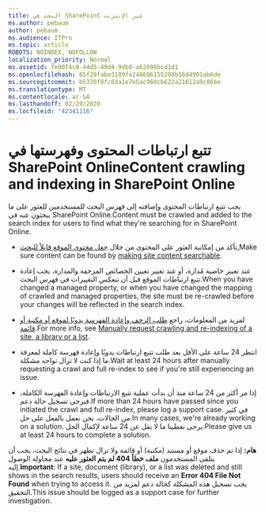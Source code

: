 ```yaml
---
title: البحث في SharePoint عبر الإنترنت
ms.author: pebaum
author: pebaum
ms.audience: ITPro
ms.topic: article
ROBOTS: NOINDEX, NOFOLLOW
localization_priority: Normal
ms.assetid: fe00f4c0-44d5-49d4-9db0-a62698bcd1d1
ms.openlocfilehash: 85f29fabe3189fe248696155208b56d4901ab6de
ms.sourcegitcommit: b5370f0fc8da1e7e5ac960cb622a21612a9c86be
ms.translationtype: MT
ms.contentlocale: ar-SA
ms.lasthandoff: 02/29/2020
ms.locfileid: "42341116"
---
```

# <a name="content-crawling-and-indexing-in-sharepoint-online"></a><span data-ttu-id="619ab-102">تتبع ارتباطات المحتوى وفهرستها في SharePoint Online</span><span class="sxs-lookup"><span data-stu-id="619ab-102">Content crawling and indexing in SharePoint Online</span></span>

<span data-ttu-id="619ab-103">يجب تتبع ارتباطات المحتوى وإضافته إلى فهرس البحث للمستخدمين للعثور على ما يبحثون عنه في SharePoint Online.</span><span class="sxs-lookup"><span data-stu-id="619ab-103">Content must be crawled and added to the search index for users to find what they're searching for in SharePoint Online.</span></span>

- <span data-ttu-id="619ab-104">تأكد من إمكانية العثور على المحتوى من خلال [جعل محتوى الموقع قابلاً للبحث.](https://docs.microsoft.com/sharepoint/make-site-content-searchable)</span><span class="sxs-lookup"><span data-stu-id="619ab-104">Make sure content can be found by [making site content searchable](https://docs.microsoft.com/sharepoint/make-site-content-searchable).</span></span>

- <span data-ttu-id="619ab-105">عند تغيير خاصية مُدارة، أو عند تغيير تعيين الخصائص المزحفة والمدارة، يجب إعادة تتبع ارتباطات الموقع قبل أن تنعكس التغييرات في فهرس البحث.</span><span class="sxs-lookup"><span data-stu-id="619ab-105">When you have changed a managed property, or when you have changed the mapping of crawled and managed properties, the site must be re-crawled before your changes will be reflected in the search index.</span></span>

- <span data-ttu-id="619ab-106">لمزيد من المعلومات، راجع [طلب الزحف وإعادة الفهرسة يدويًا لموقع أو مكتبة أو قائمة](https://docs.microsoft.com/sharepoint/crawl-site-content).</span><span class="sxs-lookup"><span data-stu-id="619ab-106">For more info, see [Manually request crawling and re-indexing of a site, a library or a list](https://docs.microsoft.com/sharepoint/crawl-site-content).</span></span>

- <span data-ttu-id="619ab-107">انتظر 24 ساعة على الأقل بعد طلب تتبع ارتباطات يدويًا وإعادة فهرسة كاملة لمعرفة ما إذا كنت لا تزال تواجه مشكلة.</span><span class="sxs-lookup"><span data-stu-id="619ab-107">Wait at least 24 hours after manually requesting a crawl and full re-index to see if you're still experiencing an issue.</span></span>

- <span data-ttu-id="619ab-108">إذا مر أكثر من 24 ساعة منذ أن بدأت عملية تتبع الارتباطات وإعادة الفهرسة الكاملة، فيرجى تسجيل حالة دعم.</span><span class="sxs-lookup"><span data-stu-id="619ab-108">If more than 24 hours have passed since you initiated the crawl and full re-index, please log a support case.</span></span> <span data-ttu-id="619ab-109">في كثير من الحالات، نحن نعمل بالفعل على حل.</span><span class="sxs-lookup"><span data-stu-id="619ab-109">In many cases, we're already working on a solution.</span></span> <span data-ttu-id="619ab-110">يرجى تعطينا ما لا يقل عن 24 ساعة لإكمال الحل.</span><span class="sxs-lookup"><span data-stu-id="619ab-110">Please give us at least 24 hours to complete a solution.</span></span>

<span data-ttu-id="619ab-111">**هام:** إذا تم حذف موقع أو مستند (مكتبة) أو قائمة ولا تزال تظهر في نتائج البحث، يجب أن يتلقى المستخدمون **ملف خطأ 404 لم يتم العثور عليه** عند محاولة الوصول إليه.</span><span class="sxs-lookup"><span data-stu-id="619ab-111">**Important**: If a site, document (library), or a list was deleted and still shows in the search results, users should receive an **Error 404 File Not Found** when trying to access it.</span></span> <span data-ttu-id="619ab-112">يجب تسجيل هذه المشكلة كحالة دعم لمزيد من التحقيق.</span><span class="sxs-lookup"><span data-stu-id="619ab-112">This issue should be logged as a support case for further investigation.</span></span>



